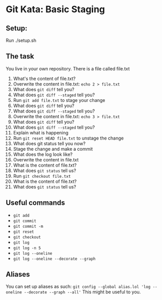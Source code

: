 # Git Kata: Basic Staging
## Setup:
Run ./setup.sh

## The task
You live in your own repository. There is a file called file.txt

1. What's the content of file.txt?
1. Overwrite the content in file.txt: `echo 2 > file.txt`
1. What does `git diff` tell you?
1. What does `git diff --staged` tell you?
1. Run `git add file.txt` to stage your change
1. What does `git diff` tell you?
1. What does `git diff --staged` tell you?
1. Overwrite the content in file.txt: `echo 3 > file.txt`
1. What does `git diff` tell you?
1. What does `git diff --staged` tell you?
1. Explain what is happening
1. Run `git reset HEAD file.txt` to unstage the change
1. What does git status tell you now?
1. Stage the change and make a commit
1. What does the log look like?
1. Overwrite the content in file.txt
1. What is the content of file.txt?
1. What does `git status` tell us?    
1. Run `git checkout file.txt`
1. What is the content of file.txt?
1. What does `git status` tell us?



## Useful commands
- `git add`
- `git commit`
- `git commit -m`
- `git reset`
- `git checkout`        
- `git log`
- `git log -n 5`
- `git log --oneline`
- `git log --oneline --decorate --graph`


## Aliases
You can set up aliases as such:
`git config --global alias.lol 'log --oneline --decorate --graph --all'`
This might be useful to you.
